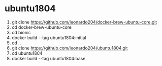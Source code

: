 # ubuntu1804
1. git clone https://github.com/leonardo204/docker-brew-ubuntu-core.git
2. cd docker-brew-ubuntu-core
3. cd bionic
4. docker build --tag ubuntu1804:initial
5. cd ..
6. git clone https://github.com/leonardo204/ubuntu1804.git
7. cd ubuntu1804
8. docker build --tag ubuntu1804:base
